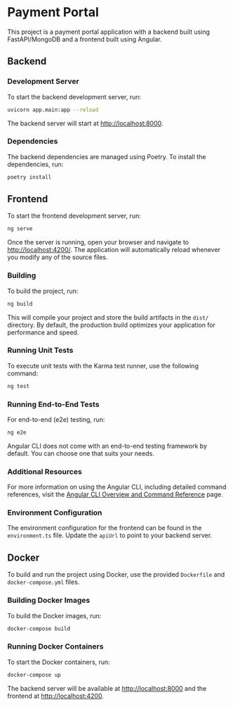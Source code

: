 # Payment Portal

This project is a payment portal application with a backend built using FastAPI/MongoDB and a frontend built using Angular.

## Backend

### Development Server

To start the backend development server, run:

```bash
uvicorn app.main:app --reload
```

The backend server will start at [http://localhost:8000](http://localhost:8000).

### Dependencies

The backend dependencies are managed using Poetry. To install the dependencies, run:

```bash
poetry install
```

## Frontend

To start the frontend development server, run:

```bash
ng serve
```

Once the server is running, open your browser and navigate to [http://localhost:4200/](http://localhost:4200/). The application will automatically reload whenever you modify any of the source files.

### Building

To build the project, run:

```bash
ng build
```

This will compile your project and store the build artifacts in the `dist/` directory. By default, the production build optimizes your application for performance and speed.

### Running Unit Tests

To execute unit tests with the Karma test runner, use the following command:

```bash
ng test
```

### Running End-to-End Tests

For end-to-end (e2e) testing, run:

```bash
ng e2e
```

Angular CLI does not come with an end-to-end testing framework by default. You can choose one that suits your needs.

### Additional Resources

For more information on using the Angular CLI, including detailed command references, visit the [Angular CLI Overview and Command Reference](https://angular.io/cli) page.

### Environment Configuration

The environment configuration for the frontend can be found in the `environment.ts` file. Update the `apiUrl` to point to your backend server.

## Docker

To build and run the project using Docker, use the provided `Dockerfile` and `docker-compose.yml` files.

### Building Docker Images

To build the Docker images, run:

```bash
docker-compose build
```

### Running Docker Containers

To start the Docker containers, run:

```bash
docker-compose up
```

The backend server will be available at [http://localhost:8000](http://localhost:8000) and the frontend at [http://localhost:4200](http://localhost:4200).